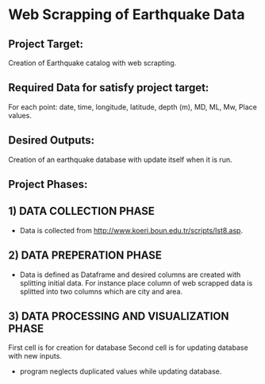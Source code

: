 # Web Scrapping of Earthquake Data
## Project Target:
Creation of Earthquake catalog with web scrapting.
## Required Data for satisfy project target: 
For each point: date, time, longitude, latitude, depth (m), MD, ML, Mw, Place values.
## Desired Outputs: 
Creation of an earthquake database with update itself when it is run.
## Project Phases:
  ##  1) DATA COLLECTION PHASE
  - Data is collected from http://www.koeri.boun.edu.tr/scripts/lst8.asp.
  ##  2) DATA PREPERATION PHASE
  - Data is defined as Dataframe and desired columns are created with splitting initial data. For instance place column of web scrapped data is splitted into two columns which are city and area.
  ##  3) DATA PROCESSING AND VISUALIZATION PHASE
   First cell is for creation for database
   Second cell is for updating database with new inputs.
   - program neglects duplicated values while updating database.
